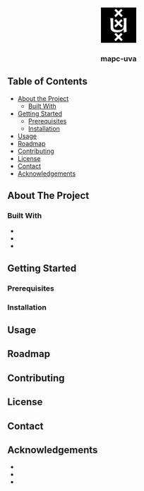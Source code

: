 <!-- PROJECT SHIELDS -->
<!--
*** I'm using markdown "reference style" links for readability.
*** Reference links are enclosed in brackets [ ] instead of parentheses ( ).
*** See the bottom of this document for the declaration of the reference variables
*** for contributors-url, forks-url, etc. This is an optional, concise syntax you may use.
*** https://www.markdownguide.org/basic-syntax/#reference-style-links
-->

<!-- [![Contributors][contributors-shield]][contributors-url]
[![Issues][issues-shield]][issues-url] -->



<!-- PROJECT LOGO -->
<br />
<p align="center">
  <a href="https://github.com/DanielPerezJensen/mapc-uva">
    <img src="images/logo.png" alt="Logo" width="80" height="80">
  </a>

  <h3 align="center">mapc-uva</h3>

<!--   <p align="center">
    <br />
    <a href="https://github.com/github_username/repo"><strong>Explore the docs »</strong></a>
    <br />
    <br />
    <a href="https://github.com/github_username/repo">View Demo</a>
    ·
    <a href="https://github.com/github_username/repo/issues">Report Bug</a>
    ·
    <a href="https://github.com/github_username/repo/issues">Request Feature</a>
  </p> -->
</p>



<!-- TABLE OF CONTENTS -->
## Table of Contents

* [About the Project](#about-the-project)
  * [Built With](#built-with)
* [Getting Started](#getting-started)
  * [Prerequisites](#prerequisites)
  * [Installation](#installation)
* [Usage](#usage)
* [Roadmap](#roadmap)
* [Contributing](#contributing)
* [License](#license)
* [Contact](#contact)
* [Acknowledgements](#acknowledgements)



<!-- ABOUT THE PROJECT -->
## About The Project


### Built With

* []()
* []()
* []()



<!-- GETTING STARTED -->
## Getting Started


### Prerequisites


### Installation


<!-- USAGE EXAMPLES -->
## Usage


<!-- ROADMAP -->
## Roadmap



<!-- CONTRIBUTING -->
## Contributing



<!-- LICENSE -->
## License



<!-- CONTACT -->
## Contact

<!-- Your Name - [@twitter_handle](https://twitter.com/twitter_handle) - email

Project Link: [https://github.com/DanielPerezJensen/mapc-uva](https://github.com/DanielPerezJensen/mapc-uva)
 -->


<!-- ACKNOWLEDGEMENTS -->
## Acknowledgements

* []()
* []()
* []()


<!-- MARKDOWN LINKS & IMAGES -->
<!-- https://www.markdownguide.org/basic-syntax/#reference-style-links -->
[contributors-shield]: https://img.shields.io/github/contributors/DanielPerezJensen/mapc-uva.svg?style=flat-square
[contributors-url]: https://github.com/DanielPerezJensen/mapc-uva/graphs/contributors
[issues-shield]: https://img.shields.io/github/issues/DanielPerezJensen/mapc-uva.svg?style=flat-square
[issues-url]: https://github.com/DanielPerezJensen/mapc-uva/issues